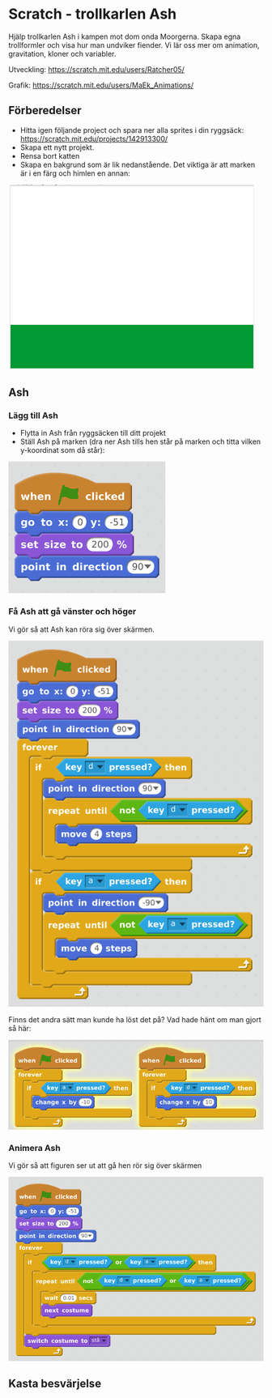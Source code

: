 # Scratch - trollkarlen Ash

Hjälp trollkarlen Ash i kampen mot dom onda Moorgerna. Skapa egna trollformler och visa hur man undviker fiender. 
Vi lär oss mer om animation, gravitation, kloner och variabler.

Utveckling: https://scratch.mit.edu/users/Ratcher05/

Grafik: https://scratch.mit.edu/users/MaEk_Animations/

## Förberedelser
* Hitta igen följande project och spara ner alla sprites i din ryggsäck: https://scratch.mit.edu/projects/142913300/
* Skapa ett nytt projekt. 
* Rensa bort katten
* Skapa en bakgrund som är lik nedanstående. Det viktiga är att marken är i en färg och himlen en annan:

![Background](images/background.png "Bakgrund")

## Ash

### Lägg till Ash
* Flytta in Ash från ryggsäcken till ditt projekt
* Ställ Ash på marken (dra ner Ash tills hen står på marken och titta vilken y-koordinat som då står):

![Ash ground](images/ash_ground.png "Ash ground")

### Få Ash att gå vänster och höger
Vi gör så att Ash kan röra sig över skärmen.

![Ash walk](images/ash_walk.png "Ash walk")

Finns det andra sätt man kunde ha löst det på? Vad hade hänt om man gjort så här:

![Ash walk again](images/ash_walk2.png "Ash walk again")

### Animera Ash
Vi gör så att figuren ser ut att gå hen rör sig över skärmen 

![Ash animate](images/ash_animate.png "Ash animate")

## Kasta besvärjelse







